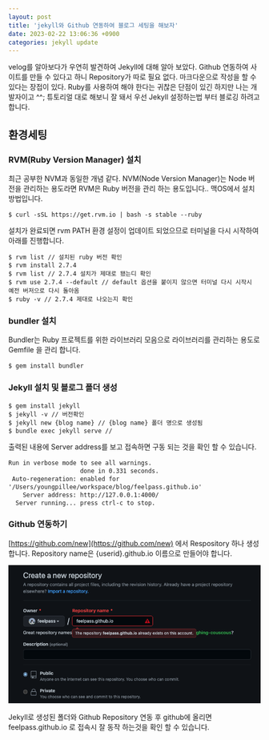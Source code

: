 ```yaml
---
layout: post
title: 'jekyll와 Github 연동하여 블로그 세팅을 해보자'
date: 2023-02-22 13:06:36 +0900
categories: jekyll update
---
```


velog를 알아보다가 우연히 발견하여 Jekyll에 대해 알아 보았다.
Github 연동하여 사이트를 만들 수 있다고 하니 Repository가 따로 필요 없다.
마크다운으로 작성을 할 수 있다는 장접이 있다. Ruby를 사용하여 해야 한다는 귀찮은 단점이 있긴 하지만 나는 개발자이고 ^^; 튜토리얼 대로 해보니 잘 돼서 우선 Jekyll 설정하는법 부터 블로깅 하려고 합니다.

## 환경세팅

### RVM(Ruby Version Manager) 설치

최근 공부한 NVM과 동일한 개념 같다. NVM(Node Version Manager)는 Node 버전을 관리하는 용도라면 RVM은 Ruby 버전을 관리 하는 용도입니다..
맥OS에서 설치 방법입니다.

```
$ curl -sSL https://get.rvm.io | bash -s stable --ruby
```

설치가 완료되면 rvm PATH 환경 설정이 업데이트 되었으므로 터미널을 다시 시작하여 아래를 진행합니다.

```
$ rvm list // 설치된 ruby 버전 확인
$ rvm install 2.7.4
$ rvm list // 2.7.4 설치가 제대로 됐는디 확인
$ rvm use 2.7.4 --default // default 옵션을 붙이지 않으면 터미널 다시 시작시 예전 버저으로 다시 돌아옴
$ ruby -v // 2.7.4 제대로 나오는지 확인
```

### bundler 설치

Bundler는 Ruby 프로젝트를 위한 라이브러리 모음으로 라이브러리를 관리하는 용도로 Gemfile 을 관리 합니다.

```
$ gem install bundler
```

### Jekyll 설치 및 블로그 폴더 생성

```
$ gem install jekyll
$ jekyll -v // 버전확인
$ jekyll new {blog name} // {blog name} 폴더 명으로 생성됨
$ bundle exec jekyll serve // 
```

출력된 내용에 Server address를 보고 접속하면 구동 되는 것을 확인 할 수 있습니다.
```
Run in verbose mode to see all warnings.
                    done in 0.331 seconds.
 Auto-regeneration: enabled for '/Users/youngpillee/workspace/blog/feelpass.github.io'
    Server address: http://127.0.0.1:4000/
  Server running... press ctrl-c to stop.
```





### Github 연동하기
[https://github.com/new](https://github.com/new) 에서 Respository 하나 생성합니다.
Repository name은 {userid}.github.io 이름으로 만들어야 합니다.

![](/assets/0001/1.png)

Jekyll로 생성된 폴더와 Github Repository 연동 후 github에 올리면
feelpass.github.io 로 접속시 잘 동작 하는것을 확인 할 수 있습니다.
